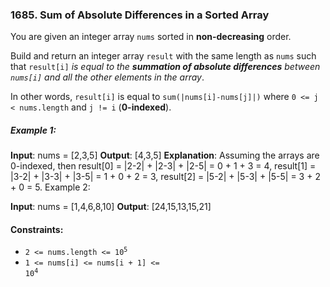 ### 1685. Sum of Absolute Differences in a Sorted Array

You are given an integer array `nums` sorted in **non-decreasing** order.

Build and return an integer array `result` with the same length as `nums` such that `result[i]` _is equal to the **summation of absolute differences** between `nums[i]` and all the other elements in the array_.

In other words, `result[i]` is equal to `sum(|nums[i]-nums[j]|)` where `0 <= j < nums.length` and `j != i` (**0-indexed**).

##### Example 1:

**Input**: nums = [2,3,5]
**Output**: [4,3,5]
**Explanation**: Assuming the arrays are 0-indexed, then
result[0] = |2-2| + |2-3| + |2-5| = 0 + 1 + 3 = 4,
result[1] = |3-2| + |3-3| + |3-5| = 1 + 0 + 2 = 3,
result[2] = |5-2| + |5-3| + |5-5| = 3 + 2 + 0 = 5.
Example 2:

**Input**: nums = [1,4,6,8,10]
**Output**: [24,15,13,15,21]

#### Constraints:

-   <code>2 <= nums.length <= 10<sup>5</sup></code>
-   <code>1 <= nums[i] <= nums[i + 1] <= 10<sup>4</sup></code>
